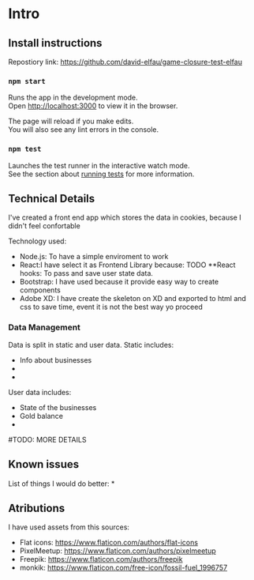 # Intro

## Install instructions

Repostiory link: https://github.com/david-elfau/game-closure-test-elfau


### `npm start`

Runs the app in the development mode.<br />
Open [http://localhost:3000](http://localhost:3000) to view it in the browser.

The page will reload if you make edits.<br />
You will also see any lint errors in the console.

### `npm test`

Launches the test runner in the interactive watch mode.<br />
See the section about [running tests](https://facebook.github.io/create-react-app/docs/running-tests) for more information.

## Technical Details
I've created a front end app which stores the data in cookies, because I didn't feel confortable

Technology used:
* Node.js: To have a simple enviroment to work
* React:I have select it as Frontend Library because: TODO
	**React hooks: To pass and save user state data.		
* Bootstrap: I have used because it provide easy way to create components
* Adobe XD: I have create the skeleton on XD and exported to html and css to save time, event it is not the best way yo proceed

### Data Management
Data is split in static and user data.
Static includes:
* Info about businesses
*
*
User data includes:
* State of the businesses
* Gold balance
* 


#TODO: MORE DETAILS

## Known issues
List of things I would do better:
*



## Atributions
I have used assets from this sources:
* Flat icons: 	https://www.flaticon.com/authors/flat-icons
* PixelMeetup: 	https://www.flaticon.com/authors/pixelmeetup
* Freepik: 		https://www.flaticon.com/authors/freepik
* monkik: 		https://www.flaticon.com/free-icon/fossil-fuel_1996757
